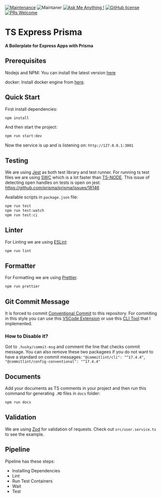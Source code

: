 [![Maintenance](https://img.shields.io/badge/Maintained%3F-yes-green.svg)](https://github.com/pshaddel/ts-express-prisma-rest/commits/master)
![Maintaner](https://img.shields.io/badge/maintainer-Poorshad-blue)
[![Ask Me Anything !](https://img.shields.io/badge/Ask%20me-anything-1abc9c.svg)](https://github.com/pshaddel)
[![GitHub license](https://img.shields.io/badge/license-MIT-blue.svg)](https://github.com/pshaddel/ts-express-prisma-rest/blob/master/LICENSE)
[![PRs Welcome](https://img.shields.io/badge/PRs-welcome-orange.svg)](https://github.com/pshaddel/ts-express-prisma-rest/compare)

# TS Express Prisma

<b>A Boilerplate for Express Apps with Prisma</b>

## Prerequisites

Nodejs and NPM: You can install the latest version [here](https://nodejs.org/en/download)

docker: Install docker engine from [here](https://docs.docker.com/get-docker/).

## Quick Start

First install dependencies:

```bash
npm install
```

And then start the project:

```bash
npm run start:dev
```

Now the service is up and is listening on: `http://127.0.0.1:3001`

## Testing

We are using [Jest](https://jestjs.io/) as both test library and test runner. For running ts test files we are using [SWC](https://swc.rs/docs/usage/jest) which is a lot faster than [TS-NODE](https://github.com/TypeStrong/ts-node).
This issue of detecting open handles on tests is open on jest: <https://github.com/prisma/prisma/issues/18146>

Available scripts in `package.json` file:

```bash
npm run test
npm run test:watch
npm run test:ci
```

## Linter

For Linting we are using [ESLint](https://eslint.org/)

```bash
npm run lint
```

## Formatter

For Formatting we are using [Prettier](https://prettier.io/).

```bash
npm run prettier
```

## Git Commit Message

It is forced to commit [Conventional Commit](https://www.conventionalcommits.org/en/v1.0.0/) to this repository. For commiting in this style you can use this [VSCode Extension](https://marketplace.visualstudio.com/items?itemName=vivaxy.vscode-conventional-commits) or use this [CLI Tool](https://github.com/pshaddel/homebrew-conventionalcommit) that I implemented.

### How to Disable it?

Got to `.husky/commit-msg` and comment the line that checks commit message. You can also remove these two packagees if you do not want to have a standard on commit messages: `"@commitlint/cli": "^17.4.4"`, `"@commitlint/config-conventional": "^17.4.4"`

## Documents

Add your documents as TS comments in your project and then run this command for generating `.MD` files in `docs` folder:

```bash
npm run docs
```

## Validation

We are using [Zod](https://zod.dev/) for validation of requests. Check out `src/user.service.ts` to see the example.

## Pipeline

Pipeline has these steps:

- Installing Dependencies
- Lint
- Run Test Containers
- Wait
- Test
